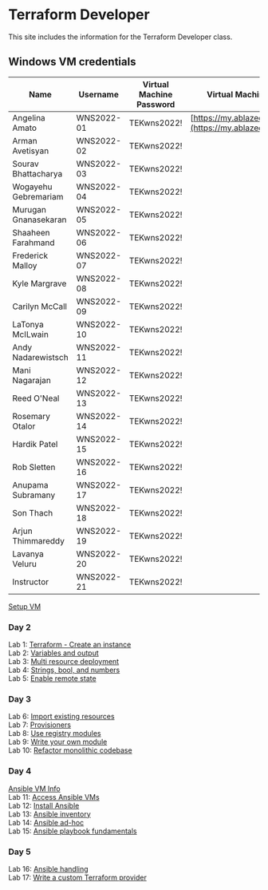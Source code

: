 # Terraform Developer

This site includes the information for the Terraform Developer class.

## Windows VM credentials 

| Name                 | Username    | Virtual Machine Password | Virtual Machine Portal                  |
|----------------------|------------|--------------------------|-----------------------------------------|
| Angelina Amato       | WNS2022-01  | TEKwns2022!              | [https://my.ablazedesktop.com](https://my.ablazedesktop.com) |
| Arman Avetisyan      | WNS2022-02  | TEKwns2022!              |                                         |
| Sourav Bhattacharya  | WNS2022-03  | TEKwns2022!              |                                         |
| Wogayehu Gebremariam | WNS2022-04  | TEKwns2022!              |                                         |
| Murugan Gnanasekaran | WNS2022-05  | TEKwns2022!              |                                         |
| Shaaheen Farahmand   | WNS2022-06  | TEKwns2022!              |                                         |
| Frederick Malloy     | WNS2022-07  | TEKwns2022!              |                                         |
| Kyle Margrave        | WNS2022-08  | TEKwns2022!              |                                         |
| Carilyn McCall       | WNS2022-09  | TEKwns2022!              |                                         |
| LaTonya McILwain     | WNS2022-10  | TEKwns2022!              |                                         |
| Andy Nadarewistsch   | WNS2022-11  | TEKwns2022!              |                                         |
| Mani Nagarajan       | WNS2022-12  | TEKwns2022!              |                                         |
| Reed O'Neal          | WNS2022-13  | TEKwns2022!              |                                         |
| Rosemary Otalor      | WNS2022-14  | TEKwns2022!              |                                         |
| Hardik Patel         | WNS2022-15  | TEKwns2022!              |                                         |
| Rob Sletten          | WNS2022-16  | TEKwns2022!              |                                         |
| Anupama Subramany    | WNS2022-17  | TEKwns2022!              |                                         |
| Son Thach           | WNS2022-18  | TEKwns2022!              |                                         |
| Arjun Thimmareddy   | WNS2022-19  | TEKwns2022!              |                                         |
| Lavanya Veluru      | WNS2022-20  | TEKwns2022!              |                                         |
| Instructor          | WNS2022-21  | TEKwns2022!              |                                         |

[Setup VM](labs/setup.md)

### Day 2
Lab 1: [Terraform - Create an instance](labs/tf-first-instance)    
Lab 2: [Variables and output](labs/tf-variables-and-output)   
Lab 3: [Multi resource deployment](labs/tf-more-variables)   
Lab 4: [Strings, bool, and numbers](labs/tf-even-more-variables)   
Lab 5: [Enable remote state](labs/tf-remote-state)   

### Day 3
Lab 6: [Import existing resources](labs/tf-import)   
Lab 7: [Provisioners](labs/tf-provisioner)   
Lab 8: [Use registry modules](labs/tf-module)   
Lab 9: [Write your own module](labs/tf-write-module)   
Lab 10: [Refactor monolithic codebase](labs/tf-refactor)   

### Day 4
[Ansible VM Info](ansible-vms.md)   
Lab 11: [Access Ansible VMs](labs/ssh-setup)   
Lab 12: [Install Ansible](labs/setup-ansible)   
Lab 13: [Ansible inventory](labs/inventory)   
Lab 14: [Ansible ad-hoc](labs/ad-hoc)   
Lab 15: [Ansible playbook fundamentals](labs/playbook-fun)   

### Day 5
Lab 16: [Ansible handling](labs/error-handling)   
Lab 17: [Write a custom Terraform provider](labs/write-custom-provider)   
